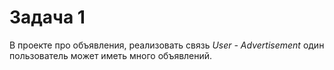 # Задача 1
В проекте про объявления, реализовать связь *User - Advertisement* один пользователь 
может иметь много объявлений.
